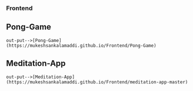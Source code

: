 ### Frontend

## Pong-Game 
    out-put-->[Pong-Game](https://mukeshsankalamaddi.github.io/Frontend/Pong-Game)

## Meditation-App
    out-put-->[Meditation-App](https://mukeshsankalamaddi.github.io/Frontend/meditation-app-master)
